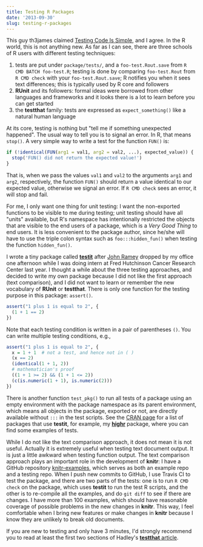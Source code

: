 ```yaml
---
title: Testing R Packages
date: '2013-09-30'
slug: testing-r-packages
---
```


This guy th3james claimed [Testing Code Is
Simple](http://th3james.github.io/blog/2013/09/25/testing-code-is-simple/),
and I agree. In the R world, this is not anything new. As far as I can see,
there are three schools of R users with different testing techniques:

1. tests are put under `package/tests/`, and a `foo-test.Rout.save` from `R
  CMD BATCH foo-test.R`; testing is done by comparing `foo-test.Rout` from
  `R CMD check` with your `foo-test.Rout.save`; R notifies you when it sees
  text differences; this is typically used by R core and followers
1. **RUnit** and its followers: formal ideas were borrowed from other languages
  and frameworks and it looks there is a lot to learn before you can get started
1. the **testthat** family: tests are expressed as `expect_something()` like
  a natural human language

At its core, testing is nothing but "tell me if something unexpected happened".
The usual way to tell you is to signal an error. In R, that means `stop()`. A
very simple way to write a test for the function `FUN()` is:

```r 
if (!identical(FUN(arg1 = val1, arg2 = val2, ...), expected_value)) {
  stop('FUN() did not return the expected value!')
}
```

That is, when we pass the values `val1` and `val2` to the arguments `arg1` and
`arg2`, respectively, the function `FUN()` should return a value identical to
our expected value, otherwise we signal an error. If `R CMD check` sees an
error, it will stop and fail.

For me, I only want one thing for unit testing: I want the non-exported
functions to be visible to me during testing; unit testing should have all
"units" available, but R's namespace has intentionally restricted the objects
that are visible to the end users of a package, which is a _Very Good Thing_ to
end users. It is less convenient to the package author, since he/she will have
to use the triple colon syntax such as `foo:::hidden_fun()` when testing the
function `hidden_fun()`.

I wrote a tiny package called [**testit**](https://github.com/yihui/testit)
after [John Ramey](http://ramhiser.com) dropped by my office one afternoon while
I was doing intern at Fred Hutchinson Cancer Research Center last year. I
thought a while about the three testing approaches, and decided to write my own
package because I did not like the first approach (text comparison), and I did
not want to learn or remember the new vocabulary of **RUnit** or **testthat**.
There is only one function for the testing purpose in this package: `assert()`.

```r 
assert("1 plus 1 is equal to 2", {
  (1 + 1 == 2)
})
```

Note that each testing condition is written in a pair of parentheses `()`. You
can write multiple testing conditions, e.g.,

```r 
assert("1 plus 1 is equal to 2", {
  x = 1 + 1  # not a test, and hence not in ( )
  (x == 2)
  (identical(1 + 1, 2))
  # mathematician's proof
  ((1 + 1 >= 2) && (1 + 1 <= 2))
  (c(is.numeric(1 + 1), is.numeric(2)))
})
```

There is another function `test_pkg()` to run all tests of a package using an
empty environment with the package namespace as its parent environment, which
means all objects in the package, exported or not, are directly available
without `:::` in the test scripts. See the [CRAN
page](http://cran.rstudio.com/package=testit) for a list of packages that use
**testit**, for example, my [**highr**](https://github.com/yihui/highr) package,
where you can find some examples of tests.

While I do not like the text comparison approach, it does not mean it is not
useful. Actually it is extremely useful when testing text document output. It is
just a little awkward when testing function output. The text comparison approach
plays an important role in the development of **knitr**: I have a GitHub
repository [knitr-examples](https://github.com/yihui/knitr-examples), which
serves as both an example repo and a testing repo. When I push new commits to
GitHub, I use Travis CI to test the package, and there are two parts of the
tests: one is to run `R CMD check` on the package, which uses **testit** to run
the test R scripts, and the other is to re-compile all the examples, and do `git
diff` to see if there are changes. I have more than 100 examples, which should
have reasonable coverage of possible problems in the new changes in **knitr**.
This way, I feel comfortable when I bring new features or make changes in
**knitr** because I know they are unlikely to break old documents.

If you are new to testing and only have 3 minutes, I'd strongly recommend you to
read at least the first two sections of Hadley's [**testthat** article](http://journal.r-project.org/archive/2011-1/).
